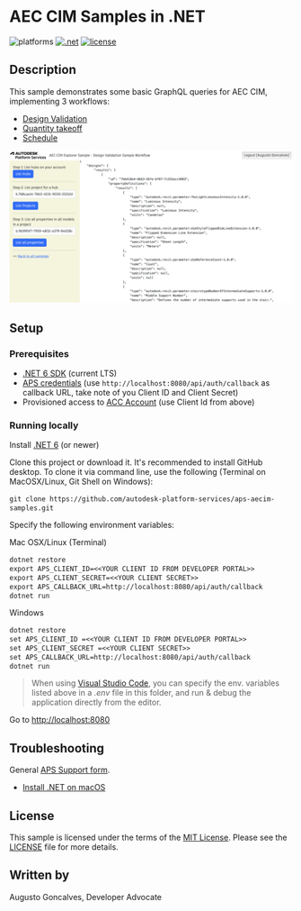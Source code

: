 # AEC CIM Samples in .NET

![platforms](https://img.shields.io/badge/platform-windows%20%7C%20osx%20%7C%20linux-lightgray.svg)
[![.net](https://img.shields.io/badge/net-6.0-blue.svg)](https://dotnet.microsoft.com/en-us/download/dotnet/6.0)
[![license](https://img.shields.io/:license-mit-green.svg)](https://opensource.org/licenses/MIT)

## Description

This sample demonstrates some basic GraphQL queries for AEC CIM, implementing 3 workflows:

- [Design Validation](./DesignValidation.md)
- [Quantity takeoff](./QuantityTakeOff.md)
- [Schedule](./Schedule.md)

![Sample](./thumbnail.png)

## Setup

### Prerequisites

- [.NET 6 SDK](https://dotnet.microsoft.com/en-us/download/dotnet/6.0) (current LTS)
- [APS credentials](https://forge.autodesk.com/en/docs/oauth/v2/tutorials/create-app) (use `http://localhost:8080/api/auth/callback` as callback URL, take note of you Client ID and Client Secret)
- Provisioned access to [ACC Account](https://forge.autodesk.com/en/docs/bim360/v1/tutorials/getting-started/manage-access-to-docs/) (use Client Id from above)

### Running locally

Install [.NET 6](https://dotnet.microsoft.com/en-us/download) (or newer)

Clone this project or download it. It's recommended to install GitHub desktop. To clone it via command line, use the following (Terminal on MacOSX/Linux, Git Shell on Windows):

	git clone https://github.com/autodesk-platform-services/aps-aecim-samples.git
	
Specify the following environment variables:

Mac OSX/Linux (Terminal)

    dotnet restore
    export APS_CLIENT_ID=<<YOUR CLIENT ID FROM DEVELOPER PORTAL>>
    export APS_CLIENT_SECRET=<<YOUR CLIENT SECRET>>
    export APS_CALLBACK_URL=http://localhost:8080/api/auth/callback
    dotnet run

Windows

    dotnet restore
    set APS_CLIENT_ID =<<YOUR CLIENT ID FROM DEVELOPER PORTAL>>
    set APS_CLIENT_SECRET =<<YOUR CLIENT SECRET>>
    set APS_CALLBACK_URL=http://localhost:8080/api/auth/callback
    dotnet run

> When using [Visual Studio Code](https://code.visualstudio.com),
you can specify the env. variables listed above in a _.env_ file in this
folder, and run & debug the application directly from the editor.

Go to [http://localhost:8080](http://localhost:8080)

## Troubleshooting

General [APS Support form](https://forge.autodesk.com/en/support/get-help).

- [Install .NET on macOS](https://learn.microsoft.com/en-us/dotnet/core/install/macos)

## License

This sample is licensed under the terms of the [MIT License](http://opensource.org/licenses/MIT).
Please see the [LICENSE](LICENSE) file for more details.

## Written by

Augusto Goncalves, Developer Advocate
